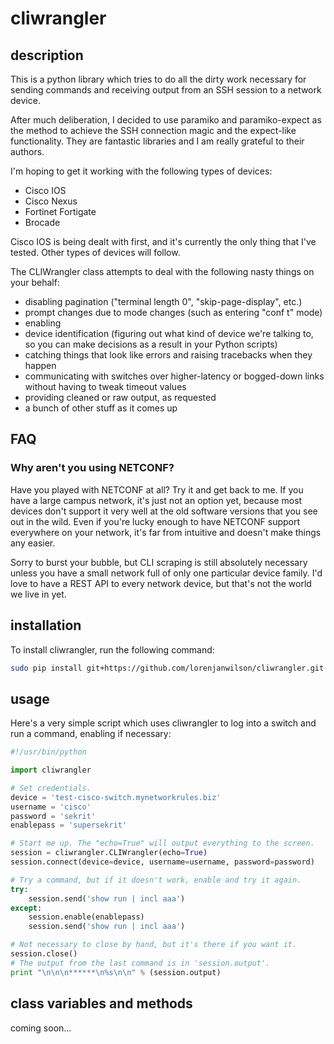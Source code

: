 # cliwrangler

## description

This is a python library which tries to do all the dirty work necessary for
sending commands and receiving output from an SSH session to a network device.

After much deliberation, I decided to use paramiko and paramiko-expect as the
method to achieve the SSH connection magic and the expect-like functionality.
They are fantastic libraries and I am really grateful to their authors.

I'm hoping to get it working with the following types of devices:

- Cisco IOS
- Cisco Nexus
- Fortinet Fortigate
- Brocade

Cisco IOS is being dealt with first, and it's currently the only thing that
I've tested. Other types of devices will follow.

The CLIWrangler class attempts to deal with the following nasty things on your behalf:

- disabling pagination ("terminal length 0", "skip-page-display", etc.)
- prompt changes due to mode changes (such as entering "conf t" mode)
- enabling
- device identification (figuring out what kind of device we're talking to, so you can make decisions as a result in your Python scripts)
- catching things that look like errors and raising tracebacks when they happen
- communicating with switches over higher-latency or bogged-down links without having to tweak timeout values
- providing cleaned or raw output, as requested
- a bunch of other stuff as it comes up

## FAQ

### Why aren't you using NETCONF?

Have you played with NETCONF at all? Try it and get back to me. If you have a
large campus network, it's just not an option yet, because most devices don't
support it very well at the old software versions that you see out in the wild.
Even if you're lucky enough to have NETCONF support everywhere on your network,
it's far from intuitive and doesn't make things any easier.

Sorry to burst your bubble, but CLI scraping is still absolutely necessary
unless you have a small network full of only one particular device family. I'd
love to have a REST API to every network device, but that's not the world we
live in yet.

## installation

To install cliwrangler, run the following command:

```bash
sudo pip install git+https://github.com/lorenjanwilson/cliwrangler.git
```

## usage

Here's a very simple script which uses cliwrangler to log into a switch and run a command, enabling if necessary:

```python
#!/usr/bin/python

import cliwrangler

# Set credentials.
device = 'test-cisco-switch.mynetworkrules.biz'
username = 'cisco'
password = 'sekrit'
enablepass = 'supersekrit'

# Start me up. The "echo=True" will output everything to the screen.
session = cliwrangler.CLIWrangler(echo=True)
session.connect(device=device, username=username, password=password)

# Try a command, but if it doesn't work, enable and try it again.
try:
    session.send('show run | incl aaa')
except:
    session.enable(enablepass)
    session.send('show run | incl aaa')

# Not necessary to close by hand, but it's there if you want it.
session.close()
# The output from the last command is in 'session.output'.
print "\n\n\n******\n%s\n\n" % (session.output)
```

## class variables and methods

coming soon...
